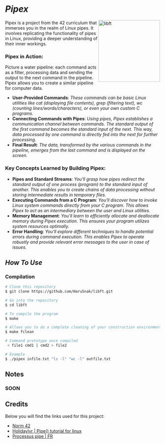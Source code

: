 # *Pipex*

<img src="https://encrypted-tbn0.gstatic.com/images?q=tbn:ANd9GcTYygTN-uE0Agn6yh0JKYs6EtEU7ROC80hle9qYhrlLIw&s" align="right"
     alt="libft" width="200" height="200">

Pipex is a project from the 42 curriculum that immerses you in the realm of Linux pipes. It involves replicating the functionality of pipes in Linux, providing a deeper understanding of their inner workings.<br>

### **Pipex in Action:**
Picture a water pipeline: each command acts as a filter, processing data and sending the output to the next command in the pipeline. Pipex allows you to create a similar pipeline for computer data.<br>

* **User-Provided Commands**: *These commands can be basic Linux utilities like cat (displaying file contents), grep (filtering text), wc (counting lines/words/characters), or even your own custom C programs.*<br>
* **Connecting Commands with Pipes**: *Using pipes, Pipex establishes a communication channel between commands. The standard output of the first command becomes the standard input of the next. This way, data processed by one command is directly fed into the next for further processing.*<br>
* **Final Result**: *The data, transformed by the various commands in the pipeline, emerges from the last command and is displayed on the screen.*<br>

### **Key Concepts Learned by Building Pipex:**

* **Pipes and Standard Streams**: *You'll grasp how pipes redirect the standard output of one process (program) to the standard input of another. This enables you to create chains of data processing without storing intermediate results in temporary files.*<br>
* **Executing Commands from a C Program**: *You'll discover how to invoke Linux system commands directly from your C program. This allows Pipex to act as an intermediary between the user and Linux utilities.*<br>
* **Memory Management**: *You'll learn to efficiently allocate and deallocate memory during Pipex execution. This ensures your program utilizes system resources optimally.*<br>
* **Error Handling**: *You'll explore different techniques to handle potential errors during command execution. This enables Pipex to operate robustly and provide relevant error messages to the user in case of issues.*<br>


## *How To Use*

### **Compilation**

```bash
# Clone this repository
$ git clone https://github.com/HaruSnak/libft.git

# Go into the repository
$ cd libft

# To compile the program
$ make

# Allows you to do a complete cleaning of your construction environment
$ make fclean

# Command prototype once compiled
 < file1 cmd1 | cmd2 > file2

# Example
$ ./pipex infile.txt "ls -l" "wc -l" outfile.txt
```

## Notes

### **SOON**
<!--<p align="left">
    <img src="https://image.noelshack.com/fichiers/2024/11/2/1710270009-125.png"
         alt="Sponsored by Evil Martians" width="216" height="164">
</p>-->



## Credits

Below you will find the links used for this project:

- [Norm 42](https://cdn.intra.42.fr/pdf/pdf/960/norme.en.pdf)
- [Holidaylvr | Pipe() tutorial for linux](https://www.youtube.com/watch?v=uHH7nHkgZ4w)
- [Processus pipe | FR](https://www.codequoi.com/pipe-une-methode-de-communication-inter-processus/)


